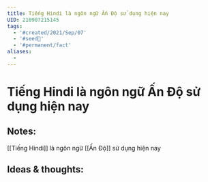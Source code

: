 ```yaml
---
title: Tiếng Hindi là ngôn ngữ Ấn Độ sử dụng hiện nay
UID: 210907215145
tags:
  - '#created/2021/Sep/07'
  - '#seed🥜'
  - '#permanent/fact'
aliases:
  - 
---
```

# Tiếng Hindi là ngôn ngữ Ấn Độ sử dụng hiện nay

## Notes:
[[Tiếng Hindi]] là ngôn ngữ [[Ấn Độ]] sử dụng hiện nay

## Ideas & thoughts:
